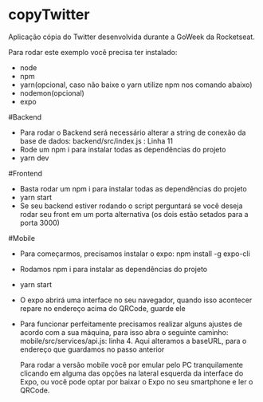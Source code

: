 # copyTwitter
Aplicação cópia do Twitter desenvolvida durante a GoWeek da Rocketseat.

Para rodar este exemplo você precisa ter instalado:
- node
- npm
- yarn(opcional, caso não baixe o yarn utilize npm nos comando abaixo)
- nodemon(opcional)
- expo

#Backend
- Para rodar o Backend será necessário alterar a string de conexão da base de dados:
  backend/src/index.js : Linha 11
- Rode um npm i para instalar todas as dependências do projeto
- yarn dev

#Frontend
- Basta rodar um npm i para instalar todas as dependências do projeto
- yarn start
- Se seu backend estiver rodando o script perguntará se você deseja rodar seu front em um porta alternativa (os dois estão setados para a porta 3000)

#Mobile
- Para começarmos, precisamos instalar o expo: npm install -g expo-cli
- Rodamos npm i para instalar as dependências do projeto
- yarn start
- O expo abrirá uma interface no seu navegador, quando isso acontecer repare no endereço acima do QRCode, guarde ele
- Para funcionar perfeitamente precisamos realizar alguns ajustes de acordo com a sua máquina, para isso abra o seguinte caminho:
  mobile/src/services/api.js: linha 4. Aqui alteramos a baseURL, para o endereço que guardamos no passo anterior
  
  Para rodar a versão mobile você por emular pelo PC tranquilamente clicando em alguma das opções na lateral esquerda da interface do Expo, ou você pode optar por baixar o Expo no seu smartphone e ler o QRCode.
